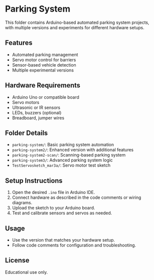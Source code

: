 # Parking System

This folder contains Arduino-based automated parking system projects, with multiple versions and experiments for different hardware setups.

## Features
- Automated parking management
- Servo motor control for barriers
- Sensor-based vehicle detection
- Multiple experimental versions

## Hardware Requirements
- Arduino Uno or compatible board
- Servo motors
- Ultrasonic or IR sensors
- LEDs, buzzers (optional)
- Breadboard, jumper wires

## Folder Details
- `parking-system/`: Basic parking system automation
- `parking-system2/`: Enhanced version with additional features
- `parking-system2-scan/`: Scanning-based parking system
- `parking-system3/`: Advanced parking system logic
- `TestServosketch_mar3a/`: Servo motor test sketch

## Setup Instructions
1. Open the desired `.ino` file in Arduino IDE.
2. Connect hardware as described in the code comments or wiring diagrams.
3. Upload the sketch to your Arduino board.
4. Test and calibrate sensors and servos as needed.

## Usage
- Use the version that matches your hardware setup.
- Follow code comments for configuration and troubleshooting.

## License
Educational use only.
